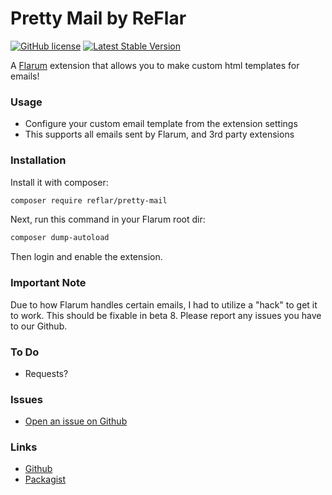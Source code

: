 # Pretty Mail by ReFlar

[![GitHub license](https://img.shields.io/badge/license-MIT-blue.svg)](https://gitlab.com/ReFlar/pretty-mail/blob/master/LICENSE) [![Latest Stable Version](https://img.shields.io/packagist/v/reflar/pretty-mail.svg)](https://github.com/ReFlar/pretty-mail)

A [Flarum](http://flarum.org) extension that allows you to make custom html templates for emails!


### Usage

- Configure your custom email template from the extension settings
- This supports all emails sent by Flarum, and 3rd party extensions

### Installation

Install it with composer:

```bash
composer require reflar/pretty-mail
```

Next, run this command in your Flarum root dir:

```bash
composer dump-autoload
```

Then login and enable the extension.

### Important Note 

Due to how Flarum handles certain emails, I had to utilize a "hack" to get it to work. This should be fixable in beta 8. Please report any issues you have to our Github.

### To Do

- Requests?

### Issues

- [Open an issue on Github](https://github.com/reflar/pretty-mail/issues) 

### Links

- [Github](https://github.com/reflar/pretty-mail)
- [Packagist](https://packagist.org/packages/reflar/pretty-mail)
